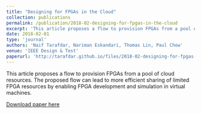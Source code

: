 ```yaml
---
title: "Designing for FPGAs in the Cloud"
collection: publications
permalink: /publication/2018-02-designing-for-fpgas-in-the-cloud
excerpt: 'This article proposes a flow to provision FPGAs from a pool of cloud resources. The proposed flow can lead to more efficient sharing of limited FPGA resources by enabling FPGA development and simulation in virtual machines.'
date: 2018-02-01
type: 'journal'
authors: 'Naif Tarafdar, Nariman Eskandari, Thomas Lin, Paul Chow'
venue: 'IEEE Design & Test'
paperurl: 'http://tarafdar.github.io/files/2018-02-designing-for-fpgas-in-the-cloud.pdf'
---
```


This article proposes a flow to provision FPGAs from a pool of cloud resources. The proposed flow can lead to more efficient sharing of limited FPGA resources by enabling FPGA development and simulation in virtual machines.




[Download paper here](http://tarafdar.github.io/files/2018-02-designing-for-fpgas-in-the-cloud.pdf)

